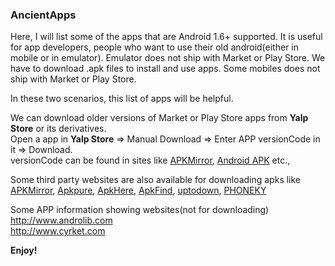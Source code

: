 ### AncientApps

Here, I will list some of the apps that are Android 1.6+ supported.
It is useful for app developers, people who want to use their old android(either in mobile or in emulator).
Emulator does not ship with Market or Play Store. We have to download .apk files to install and use apps.
Some mobiles does not ship with Market or Play Store.

In these two scenarios, this list of apps will be helpful.

We can download older versions of Market or Play Store apps from **Yalp Store** or its derivatives.  
Open a app in **Yalp Store** => Manual Download => Enter APP versionCode in it => Download.  
versionCode can be found in sites like [APKMirror](https://www.apkmirror.com), [Android APK](https://android-apk.org) etc.,  

Some third party websites are also available for downloading apks like [APKMirror](https://www.apkmirror.com), [Apkpure](https://m.apkpure.com/), [ApkHere](https://m.apkhere.com), [ApkFind](apkfind.com), [uptodown](https://en.uptodown.com/android), [PHONEKY](https://phoneky.com/android/)  

Some APP information showing websites(not for downloading)  
http://www.androlib.com  
http://www.cyrket.com  


**Enjoy!**
